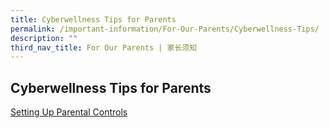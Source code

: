 ```yaml
---
title: Cyberwellness Tips for Parents
permalink: /important-information/For-Our-Parents/Cyberwellness-Tips/
description: ""
third_nav_title: For Our Parents | 家长须知
---
```

## Cyberwellness Tips for Parents

[Setting Up Parental Controls](/files/Setting-Up-Parental-Controls.pdf)